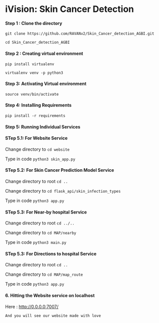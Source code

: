 # iVision: Skin Cancer Detection

#### Step 1 : Clone the directory
 

`git clone https://github.com/RAVANv2/Skin_Cancer_detection_AGBI.git`


`cd Skin_Cancer_detection_AGBI`
              
#### Step 2 : Creating virtual environment
`pip install virtualenv`

`virtualenv venv -p python3`

#### Step 3: Activating Virtual environment


`source venv/bin/activate`

#### Step 4: Installing Requirements


`pip install -r requirements`

#### Step 5: Running Individual Services


#### STep 5.1: For Website Service


Change directory to `cd website`


Type in code `python3 skin_app.py`


#### STep 5.2: For Skin Cancer Prediction Model Service

Change directory to root `cd ..` 


Change directory to `cd flask_api/skin_infection_types`


Type in code `python3 app.py`


#### STep 5.3: For Near-by hospital Service

Change directory to root `cd ../..` 


Change directory to `cd MAP/nearby`


Type in code `python3 main.py`

#### STep 5.3: For Directions to hospital Service

Change directory to root `cd ..` 


Change directory to `cd MAP/map_route`


Type in code `python3 app.py`




#### 6. Hitting the Website service on localhost

Here : http://0.0.0.0:7007/


`And you will see our website made with love`
